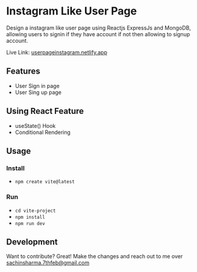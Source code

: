 # Instagram Like User Page 
Design a instagram like user page using Reactjs ExpressJs and MongoDB, allowing users to signin if they have account if not then allowing to signup account.

Live Link: <a href="https://userpageinstagram.netlify.app/" target="_blank">userpageinstagram.netlify.app</a>

## Features
- User Sign in page
- User Sing up page

## Using React Feature
- useState() Hook
- Conditional Rendering

## Usage

### Install
- `npm create vite@latest`


### Run
- `cd vite-project`
- `npm install`
- `npm run dev`

## Development
Want to contribute? Great! Make the changes and reach out to me over sachinsharma.7thfeb@gmail.com
